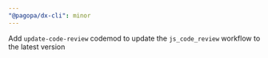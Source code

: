 ```yaml
---
"@pagopa/dx-cli": minor
---
```


Add `update-code-review` codemod to update the `js_code_review` workflow to the latest version
